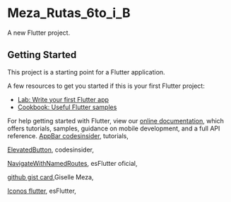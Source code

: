 # Meza_Rutas_6to_i_B

A new Flutter project.

## Getting Started

This project is a starting point for a Flutter application.

A few resources to get you started if this is your first Flutter project:

- [Lab: Write your first Flutter app](https://flutter.dev/docs/get-started/codelab)
- [Cookbook: Useful Flutter samples](https://flutter.dev/docs/cookbook)

For help getting started with Flutter, view our
[online documentation](https://flutter.dev/docs), which offers tutorials,
samples, guidance on mobile development, and a full API reference.
[AppBar codesinsider](https://codesinsider.com/flutter-appbar-example-tutorial/), tutorials,

[ElevatedButton](https://codesinsider.com/flutter-elevatedbutton-example/), codesinsider,

[NavigateWithNamedRoutes](https://docs.flutter.dev/cookbook/navigation/named-routes), esFlutter oficial,

[github gist card](https://gist.github.com/Angela-Giselle-Meza-Murillo/c18127b3fac064fe8ac1f8a0ed9a259d),Giselle Meza,

[Iconos flutter](https://api.flutter.dev/flutter/material/Icons-class.html), esFlutter,